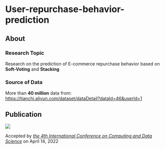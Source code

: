 # User-repurchase-behavior-prediction

## About
### Research Topic
Research on the prediction of E-commerce repurchase behavior based on **Soft-Voting** and **Stacking**

### Source of Data
More than **40 million** data from: https://tianchi.aliyun.com/dataset/dataDetail?dataId=46&userId=1

## Publication
<a href='https://www.researchgate.net/publication/372630245_Research_on_prediction_of_e-commerce_repurchase_behavior_based_on_multiple_fusion_models
'><img src='https://img.shields.io/badge/Paper-PDF-red'></a> 

Accepted by [_the 4th International Conference on Computing and Data Science_](https://www.confcds.org/index.html) on April 14, 2022  
